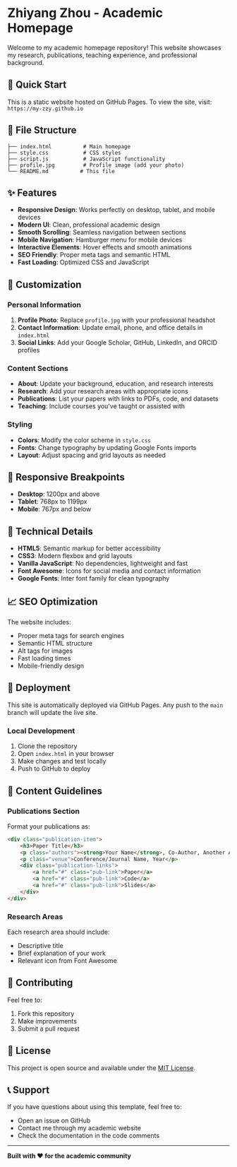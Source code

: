 # Zhiyang Zhou - Academic Homepage

Welcome to my academic homepage repository! This website showcases my research, publications, teaching experience, and professional background.

## 🚀 Quick Start

This is a static website hosted on GitHub Pages. To view the site, visit: `https://my-zzy.github.io`

## 📁 File Structure

```
├── index.html          # Main homepage
├── style.css           # CSS styles
├── script.js           # JavaScript functionality
├── profile.jpg         # Profile image (add your photo)
└── README.md          # This file
```

## ✨ Features

- **Responsive Design**: Works perfectly on desktop, tablet, and mobile devices
- **Modern UI**: Clean, professional academic design
- **Smooth Scrolling**: Seamless navigation between sections
- **Mobile Navigation**: Hamburger menu for mobile devices
- **Interactive Elements**: Hover effects and smooth animations
- **SEO Friendly**: Proper meta tags and semantic HTML
- **Fast Loading**: Optimized CSS and JavaScript

## 🎨 Customization

### Personal Information
1. **Profile Photo**: Replace `profile.jpg` with your professional headshot
2. **Contact Information**: Update email, phone, and office details in `index.html`
3. **Social Links**: Add your Google Scholar, GitHub, LinkedIn, and ORCID profiles

### Content Sections
- **About**: Update your background, education, and research interests
- **Research**: Add your research areas with appropriate icons
- **Publications**: List your papers with links to PDFs, code, and datasets
- **Teaching**: Include courses you've taught or assisted with

### Styling
- **Colors**: Modify the color scheme in `style.css`
- **Fonts**: Change typography by updating Google Fonts imports
- **Layout**: Adjust spacing and grid layouts as needed

## 📱 Responsive Breakpoints

- **Desktop**: 1200px and above
- **Tablet**: 768px to 1199px
- **Mobile**: 767px and below

## 🔧 Technical Details

- **HTML5**: Semantic markup for better accessibility
- **CSS3**: Modern flexbox and grid layouts
- **Vanilla JavaScript**: No dependencies, lightweight and fast
- **Font Awesome**: Icons for social media and contact information
- **Google Fonts**: Inter font family for clean typography

## 📈 SEO Optimization

The website includes:
- Proper meta tags for search engines
- Semantic HTML structure
- Alt tags for images
- Fast loading times
- Mobile-friendly design

## 🚀 Deployment

This site is automatically deployed via GitHub Pages. Any push to the `main` branch will update the live site.

### Local Development
1. Clone the repository
2. Open `index.html` in your browser
3. Make changes and test locally
4. Push to GitHub to deploy

## 📝 Content Guidelines

### Publications Section
Format your publications as:
```html
<div class="publication-item">
    <h3>Paper Title</h3>
    <p class="authors"><strong>Your Name</strong>, Co-Author, Another Author</p>
    <p class="venue">Conference/Journal Name, Year</p>
    <div class="publication-links">
        <a href="#" class="pub-link">Paper</a>
        <a href="#" class="pub-link">Code</a>
        <a href="#" class="pub-link">Slides</a>
    </div>
</div>
```

### Research Areas
Each research area should include:
- Descriptive title
- Brief explanation of your work
- Relevant icon from Font Awesome

## 🤝 Contributing

Feel free to:
1. Fork this repository
2. Make improvements
3. Submit a pull request

## 📄 License

This project is open source and available under the [MIT License](LICENSE).

## 📞 Support

If you have questions about using this template, feel free to:
- Open an issue on GitHub
- Contact me through my academic website
- Check the documentation in the code comments

---

**Built with ❤️ for the academic community**